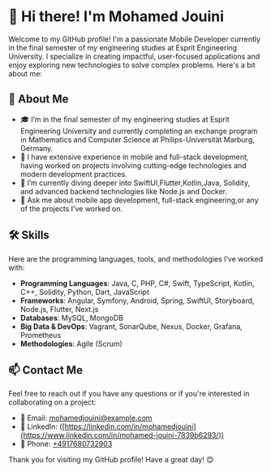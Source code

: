 # 👋 Hi there! I'm Mohamed Jouini

Welcome to my GitHub profile! I'm a passionate Mobile Developer currently in the final semester of my engineering studies at Esprit Engineering University. I specialize in creating impactful, user-focused applications and enjoy exploring new technologies to solve complex problems. Here's a bit about me:

## 🚀 About Me

- 🎓 I’m in the final semester of my engineering studies at Esprit Engineering University and currently completing an exchange program in Mathematics and Computer Science at Philips-Universität Marburg, Germany.
- 💼 I have extensive experience in mobile and full-stack development, having worked on projects involving cutting-edge technologies and modern development practices.
- 🌱 I’m currently diving deeper into SwiftUI,Flutter,Kotlin,Java, Solidity, and advanced backend technologies like Node.js and Docker.
- 💬 Ask me about mobile app development, full-stack engineering,or any of the projects I’ve worked on.

## 🛠️ Skills

Here are the programming languages, tools, and methodologies I’ve worked with:

- **Programming Languages**: Java, C, PHP, C#, Swift, TypeScript, Kotlin, C++, Solidity, Python, Dart, JavaScript
- **Frameworks**: Angular, Symfony, Android, Spring, SwiftUI, Storyboard, Node.js, Flutter, Next.js
- **Databases**: MySQL, MongoDB
- **Big Data & DevOps**: Vagrant, SonarQube, Nexus, Docker, Grafana, Prometheus
- **Methodologies**: Agile (Scrum)

## 📫 Contact Me

Feel free to reach out if you have any questions or if you're interested in collaborating on a project:

- 📧 Email: [mohamedjouini@example.com](mailto:jouinimohamed512@gmail.com)
- 💼 LinkedIn: ([https://linkedin.com/in/mohamedjouini](https://www.linkedin.com/in/mohamed-jouini-7839b6293/))
- 📱 Phone: [+4917680732903](tel:+4917680732903)

Thank you for visiting my GitHub profile! Have a great day! 😊
